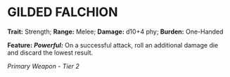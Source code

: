 ﻿---
tags:
  - Item
  - Weapon
name: 'GILDED FALCHION'
trait: 'Strength'
range: 'Melee'
damage: 'd10+4 phy'
burden: 'One-Handed'
feat_name: 'Powerful'
feat_text: 'On a successful attack, roll an additional damage die and discard the lowest result.'
primary_or_secondary: 'Primary Weapon'
tier: 2
---

# GILDED FALCHION

**Trait:** Strength; **Range:** Melee; **Damage:** d10+4 phy; **Burden:** One-Handed

**Feature:** ***Powerful:*** On a successful attack, roll an additional damage die and discard the lowest result.

*Primary Weapon - Tier 2*
